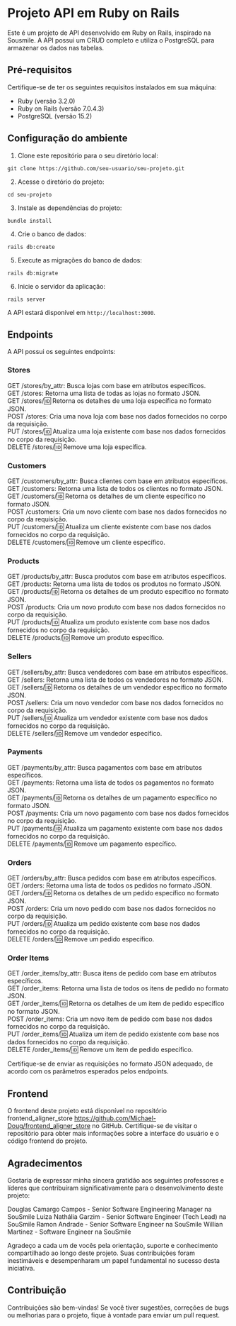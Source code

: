 # Projeto API em Ruby on Rails

Este é um projeto de API desenvolvido em Ruby on Rails, inspirado na Sousmile. A API possui um CRUD completo e utiliza o PostgreSQL para armazenar os dados nas tabelas.

## Pré-requisitos

Certifique-se de ter os seguintes requisitos instalados em sua máquina:

- Ruby (versão 3.2.0)
- Ruby on Rails (versão 7.0.4.3)
- PostgreSQL (versão 15.2)

## Configuração do ambiente

1. Clone este repositório para o seu diretório local:

```prompt
git clone https://github.com/seu-usuario/seu-projeto.git
```

2. Acesse o diretório do projeto:

```prompt
cd seu-projeto
```

3. Instale as dependências do projeto:

```prompt
bundle install
```

4. Crie o banco de dados:

```prompt
rails db:create
```

5. Execute as migrações do banco de dados:

```prompt
rails db:migrate
```

6. Inicie o servidor da aplicação:

```prompt
rails server
```

A API estará disponível em `http://localhost:3000`.

## Endpoints

A API possui os seguintes endpoints:

### Stores

GET /stores/by_attr: Busca lojas com base em atributos específicos.</br>
GET /stores: Retorna uma lista de todas as lojas no formato JSON.</br>
GET /stores/:id: Retorna os detalhes de uma loja específica no formato JSON.</br>
POST /stores: Cria uma nova loja com base nos dados fornecidos no corpo da requisição.</br>
PUT /stores/:id: Atualiza uma loja existente com base nos dados fornecidos no corpo da requisição.</br>
DELETE /stores/:id: Remove uma loja específica.

### Customers

GET /customers/by_attr: Busca clientes com base em atributos específicos.</br>
GET /customers: Retorna uma lista de todos os clientes no formato JSON.</br>
GET /customers/:id: Retorna os detalhes de um cliente específico no formato JSON.</br>
POST /customers: Cria um novo cliente com base nos dados fornecidos no corpo da requisição.</br>
PUT /customers/:id: Atualiza um cliente existente com base nos dados fornecidos no corpo da requisição.</br>
DELETE /customers/:id: Remove um cliente específico.

### Products

GET /products/by_attr: Busca produtos com base em atributos específicos.</br>
GET /products: Retorna uma lista de todos os produtos no formato JSON.</br>
GET /products/:id: Retorna os detalhes de um produto específico no formato JSON.</br>
POST /products: Cria um novo produto com base nos dados fornecidos no corpo da requisição.</br>
PUT /products/:id: Atualiza um produto existente com base nos dados fornecidos no corpo da requisição.</br>
DELETE /products/:id: Remove um produto específico.

### Sellers

GET /sellers/by_attr: Busca vendedores com base em atributos específicos.</br>
GET /sellers: Retorna uma lista de todos os vendedores no formato JSON.</br>
GET /sellers/:id: Retorna os detalhes de um vendedor específico no formato JSON.</br>
POST /sellers: Cria um novo vendedor com base nos dados fornecidos no corpo da requisição.</br>
PUT /sellers/:id: Atualiza um vendedor existente com base nos dados fornecidos no corpo da requisição.</br>
DELETE /sellers/:id: Remove um vendedor específico.

### Payments

GET /payments/by_attr: Busca pagamentos com base em atributos específicos.</br>
GET /payments: Retorna uma lista de todos os pagamentos no formato JSON.</br>
GET /payments/:id: Retorna os detalhes de um pagamento específico no formato JSON.</br>
POST /payments: Cria um novo pagamento com base nos dados fornecidos no corpo da requisição.</br>
PUT /payments/:id: Atualiza um pagamento existente com base nos dados fornecidos no corpo da requisição.</br>
DELETE /payments/:id: Remove um pagamento específico.

### Orders

GET /orders/by_attr: Busca pedidos com base em atributos específicos.</br>
GET /orders: Retorna uma lista de todos os pedidos no formato JSON.</br>
GET /orders/:id: Retorna os detalhes de um pedido específico no formato JSON.</br>
POST /orders: Cria um novo pedido com base nos dados fornecidos no corpo da requisição.</br>
PUT /orders/:id: Atualiza um pedido existente com base nos dados fornecidos no corpo da requisição.</br>
DELETE /orders/:id: Remove um pedido específico.

### Order Items

GET /order_items/by_attr: Busca itens de pedido com base em atributos específicos.</br>
GET /order_items: Retorna uma lista de todos os itens de pedido no formato JSON.</br>
GET /order_items/:id: Retorna os detalhes de um item de pedido específico no formato JSON.</br>
POST /order_items: Cria um novo item de pedido com base nos dados fornecidos no corpo da requisição.</br>
PUT /order_items/:id: Atualiza um item de pedido existente com base nos dados fornecidos no corpo da requisição.</br>
DELETE /order_items/:id: Remove um item de pedido específico.</br>

Certifique-se de enviar as requisições no formato JSON adequado, de acordo com os parâmetros esperados pelos endpoints.

## Frontend

O frontend deste projeto está disponível no repositório frontend_aligner_store https://github.com/Michael-Doug/frontend_aligner_store no GitHub. Certifique-se de visitar o repositório para obter mais informações sobre a interface do usuário e o código frontend do projeto.

## Agradecimentos

Gostaria de expressar minha sincera gratidão aos seguintes professores e líderes que contribuíram significativamente para o desenvolvimento deste projeto:

Douglas Camargo Campos - Senior Software Engineering Manager na SouSmile
Luiza Nathália Garzim - Senior Software Engineer (Tech Lead) na SouSmile
Ramon Andrade - Senior Software Engineer na SouSmile
Willian Martinez - Software Engineer na SouSmile

Agradeço a cada um de vocês pela orientação, suporte e conhecimento compartilhado ao longo deste projeto. Suas contribuições foram inestimáveis e desempenharam um papel fundamental no sucesso desta iniciativa.

## Contribuição

Contribuições são bem-vindas! Se você tiver sugestões, correções de bugs ou melhorias para o projeto, fique à vontade para enviar um pull request.

